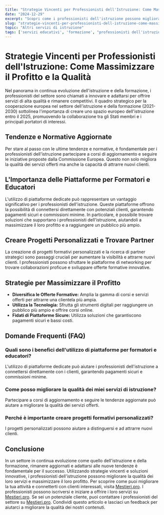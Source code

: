```yaml
---
title: "Strategie Vincenti per Professionisti dell'Istruzione: Come Massimizzare il Profitto e la Qualità"
date: "2024-12-29"
excerpt: "Scopri come i professionisti dell'istruzione possono migliorare la loro attività con strategie pratiche, piattaforme innovative e tendenze aggiornate."
slug: "strategie-vincenti-per-professionisti-dell-istruzione-come-massimizzare-il-profitto-e-la-qualita"
topic: "Altri servizi di istruzione"
tags: ['servizi educativi', 'formazione', "professionisti dell'istruzione", 'piattaforme per formatori']
---
```

# Strategie Vincenti per Professionisti dell'Istruzione: Come Massimizzare il Profitto e la Qualità

Nel panorama in continua evoluzione dell'istruzione e della formazione, i professionisti del settore sono chiamati a innovare e adattarsi per offrire servizi di alta qualità e rimanere competitivi. Il quadro strategico per la cooperazione europea nel settore dell'istruzione e della formazione (2021-2030) sottolinea l'importanza di creare uno spazio europeo dell'istruzione entro il 2025, promuovendo la collaborazione tra gli Stati membri e i principali portatori di interessi.

## Tendenze e Normative Aggiornate

Per stare al passo con le ultime tendenze e normative, è fondamentale per i professionisti dell'istruzione partecipare a corsi di aggiornamento e seguire le iniziative proposte dalla Commissione Europea. Questo non solo migliora la qualità dei servizi offerti ma anche la capacità di attrarre nuovi clienti.

## L'Importanza delle Piattaforme per Formatori e Educatori

L'utilizzo di piattaforme dedicate può rappresentare un vantaggio significativo per i professionisti dell'istruzione. Queste piattaforme offrono la possibilità di connettersi direttamente con potenziali clienti, garantendo pagamenti sicuri e commissioni minime. In particolare, è possibile trovare soluzioni che supportano i professionisti dell'istruzione, aiutandoli a massimizzare il loro profitto e a raggiungere un pubblico più ampio.

## Creare Progetti Personalizzati e Trovare Partner

La creazione di progetti formativi personalizzati e la ricerca di partner strategici sono passaggi cruciali per aumentare la visibilità e attrarre nuovi clienti. I professionisti possono sfruttare le piattaforme di networking per trovare collaborazioni proficue e sviluppare offerte formative innovative.

## Strategie per Massimizzare il Profitto

- **Diversifica le Offerte Formative:** Amplia la gamma di corsi e servizi offerti per attrarre una clientela più ampia.
- **Utilizza la Tecnologia:** Sfrutta gli strumenti digitali per raggiungere un pubblico più ampio e offrire corsi online.
- **Fidati di Piattaforme Sicure:** Utilizza soluzioni che garantiscono pagamenti sicuri e bassi costi.

## Domande Frequenti (FAQ)

### Quali sono i benefici dell'utilizzo di piattaforme per formatori e educatori?

L'utilizzo di piattaforme dedicate può aiutare i professionisti dell'istruzione a connettersi direttamente con i clienti, garantendo pagamenti sicuri e commissioni minime.

### Come posso migliorare la qualità dei miei servizi di istruzione?

Partecipare a corsi di aggiornamento e seguire le tendenze aggiornate può aiutare a migliorare la qualità dei servizi offerti.

### Perché è importante creare progetti formativi personalizzati?

I progetti personalizzati possono aiutare a distinguersi e ad attrarre nuovi clienti.

## Conclusione

In un settore in continua evoluzione come quello dell'istruzione e della formazione, rimanere aggiornati e adattarsi alle nuove tendenze è fondamentale per il successo. Utilizzando strategie vincenti e soluzioni innovative, i professionisti dell'istruzione possono migliorare la qualità dei loro servizi e massimizzare il loro profitto. Per scoprire come puoi migliorare la tua attività e connetterti con clienti interessati, visita [Mestieri.pro](https://mestieri.pro/info). I professionisti possono iscriversi e iniziare a offrire i loro servizi su [Mestieri.pro](https://mestieri.pro). Se sei un potenziale cliente, puoi contattare i professionisti del settore su [Mestieri.pro](https://mestieri.pro). Condividi questo articolo e lasciaci un feedback per aiutarci a migliorare la qualità dei nostri contenuti.